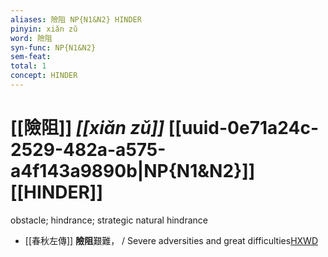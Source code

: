 ```yaml
---
aliases: 險阻 NP{N1&N2} HINDER
pinyin: xiǎn zǔ
word: 險阻
syn-func: NP{N1&N2}
sem-feat: 
total: 1
concept: HINDER 
---
```

# [[險阻]] *[[xiǎn zǔ]]*  [[uuid-0e71a24c-2529-482a-a575-a4f143a9890b|NP{N1&N2}]] [[HINDER]]
obstacle; hindrance; strategic natural hindrance
 - [[春秋左傳]] **險阻**艱難， / Severe adversities and great difficulties[HXWD](https://hxwd.org/textview.html?location=KR1e0001_tls_005-478a.10)